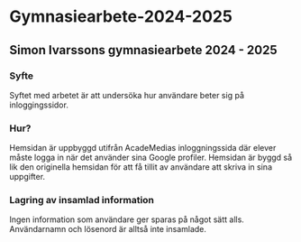 # Gymnasiearbete-2024-2025
## Simon Ivarssons gymnasiearbete 2024 - 2025

### Syfte
Syftet med arbetet är att undersöka hur användare beter sig på inloggingssidor.

### Hur?
Hemsidan är uppbyggd utifrån AcadeMedias inloggningssida där elever måste logga in när det använder sina Google profiler. Hemsidan är byggd så lik den originella hemsidan för att få tillit av användare att skriva in sina uppgifter. 

### Lagring av insamlad information
Ingen information som användare ger sparas på något sätt alls. Användarnamn och lösenord är alltså inte insamlade. 